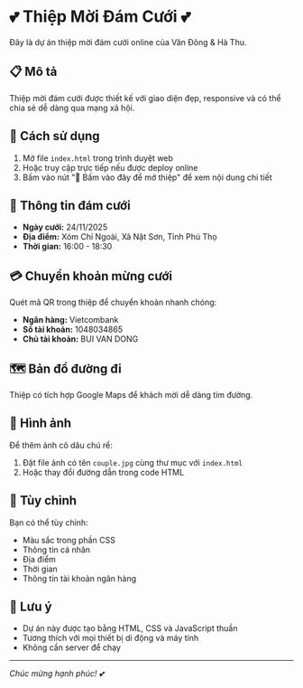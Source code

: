 # 💕 Thiệp Mời Đám Cưới 💕

Đây là dự án thiệp mời đám cưới online của Văn Đông & Hà Thu.

## 📋 Mô tả

Thiệp mời đám cưới được thiết kế với giao diện đẹp, responsive và có thể chia sẻ dễ dàng qua mạng xã hội.

## 🚀 Cách sử dụng

1. Mở file `index.html` trong trình duyệt web
2. Hoặc truy cập trực tiếp nếu được deploy online
3. Bấm vào nút "💌 Bấm vào đây để mở thiệp" để xem nội dung chi tiết

## 📅 Thông tin đám cưới

- **Ngày cưới:** 24/11/2025
- **Địa điểm:** Xóm Chỉ Ngoài, Xã Nật Sơn, Tỉnh Phú Thọ
- **Thời gian:** 16:00 - 18:30

## 💳 Chuyển khoản mừng cưới

Quét mã QR trong thiệp để chuyển khoản nhanh chóng:
- **Ngân hàng:** Vietcombank
- **Số tài khoản:** 1048034865
- **Chủ tài khoản:** BUI VAN DONG

## 🗺️ Bản đồ đường đi

Thiệp có tích hợp Google Maps để khách mời dễ dàng tìm đường.

## 📸 Hình ảnh

Để thêm ảnh cô dâu chú rể:
1. Đặt file ảnh có tên `couple.jpg` cùng thư mục với `index.html`
2. Hoặc thay đổi đường dẫn trong code HTML

## 🎨 Tùy chỉnh

Bạn có thể tùy chỉnh:
- Màu sắc trong phần CSS
- Thông tin cá nhân
- Địa điểm
- Thời gian
- Thông tin tài khoản ngân hàng

## 📝 Lưu ý

- Dự án này được tạo bằng HTML, CSS và JavaScript thuần
- Tương thích với mọi thiết bị di động và máy tính
- Không cần server để chạy

---

*Chúc mừng hạnh phúc! 💕*
